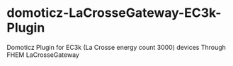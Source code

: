 # domoticz-LaCrosseGateway-EC3k-Plugin
Domoticz Plugin for EC3k (La Crosse energy count 3000) devices Through FHEM LaCrosseGateway
